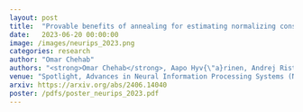 ```yaml
---
layout: post
title:  "Provable benefits of annealing for estimating normalizing constants: Importance Sampling, Noise-Contrastive Estimation, and beyond"
date:   2023-06-20 00:00:00
image: /images/neurips_2023.png
categories: research
author: "Omar Chehab"
authors: "<strong>Omar Chehab</strong>, Aapo Hyv{\"a}rinen, Andrej Risteski"
venue: "Spotlight, Advances in Neural Information Processing Systems (NeurIPS)"
arxiv: https://arxiv.org/abs/2406.14040
poster: /pdfs/poster_neurips_2023.pdf
---
```

